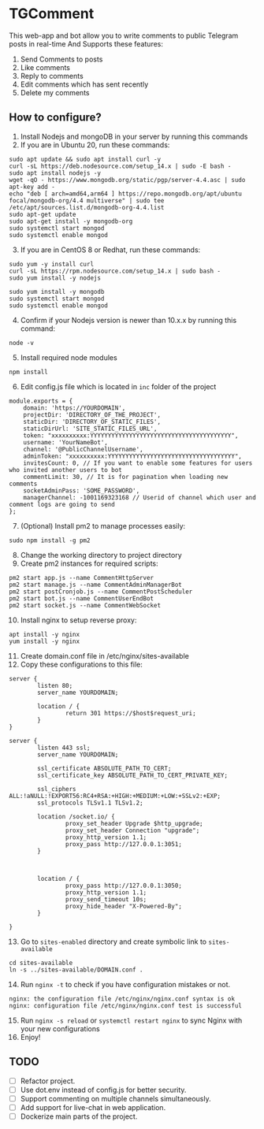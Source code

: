 # TGComment
This web-app and bot allow you to write comments to public Telegram posts in real-time And Supports these features:

1. Send Comments to posts
2. Like comments
3. Reply to comments 
4. Edit comments which has sent recently
5. Delete my comments

## How to configure?
1. Install Nodejs and mongoDB in your server by running this commands
2. If you are in Ubuntu 20, run these commands:
```
sudo apt update && sudo apt install curl -y
curl -sL https://deb.nodesource.com/setup_14.x | sudo -E bash -
sudo apt install nodejs -y
wget -qO - https://www.mongodb.org/static/pgp/server-4.4.asc | sudo apt-key add -
echo "deb [ arch=amd64,arm64 ] https://repo.mongodb.org/apt/ubuntu focal/mongodb-org/4.4 multiverse" | sudo tee /etc/apt/sources.list.d/mongodb-org-4.4.list
sudo apt-get update
sudo apt-get install -y mongodb-org
sudo systemctl start mongod
sudo systemctl enable mongod
```
3. If you are in CentOS 8 or Redhat, run these  commands:
```
sudo yum -y install curl
curl -sL https://rpm.nodesource.com/setup_14.x | sudo bash -
sudo yum install -y nodejs

sudo yum install -y mongodb
sudo systemctl start mongod
sudo systemctl enable mongod

```
4. Confirm if your Nodejs version is newer than 10.x.x by running this command:
```
node -v
```

5. Install required node modules 
```
npm install
```

6. Edit config.js file which is located in `inc` folder of the project
```
module.exports = {
    domain: 'https://YOURDOMAIN',
    projectDir: 'DIRECTORY_OF_THE_PROJECT',
    staticDir: 'DIRECTORY_OF_STATIC_FILES',
    staticDirUrl: 'SITE_STATIC_FILES_URL',
    token: "xxxxxxxxxx:YYYYYYYYYYYYYYYYYYYYYYYYYYYYYYYYYYYYYYYY",
    username: 'YourNameBot',
    channel: '@PublicChannelUsername',
    adminToken: "xxxxxxxxxx:YYYYYYYYYYYYYYYYYYYYYYYYYYYYYYYYYYYY",
    invitesCount: 0, // If you want to enable some features for users who invited another users to bot
    commentLimit: 30, // It is for pagination when loading new comments
    socketAdminPass: 'SOME_PASSWORD',
    managerChannel: -1001169323168 // Userid of channel which user and comment logs are going to send
};
```
7. (Optional) Install pm2 to manage processes easily:

```
sudo npm install -g pm2
```
8. Change the working directory to project directory
9. Create pm2 instances for required scripts:
```
pm2 start app.js --name CommentHttpServer
pm2 start manage.js --name CommentAdminManagerBot
pm2 start postCronjob.js --name CommentPostScheduler
pm2 start bot.js --name CommentUserEndBot
pm2 start socket.js --name CommentWebSocket
```

10. Install nginx to setup reverse proxy:
```
apt install -y nginx
yum install -y nginx
```

11. Create domain.conf file in /etc/nginx/sites-available
12. Copy these configurations to this file:
```
server {
        listen 80;
        server_name YOURDOMAIN;

        location / {
                return 301 https://$host$request_uri;
        }
}

server {
        listen 443 ssl;
        server_name YOURDOMAIN;

        ssl_certificate ABSOLUTE_PATH_TO_CERT;
        ssl_certificate_key ABSOLUTE_PATH_TO_CERT_PRIVATE_KEY;
        
        ssl_ciphers ALL:!aNULL:!EXPORT56:RC4+RSA:+HIGH:+MEDIUM:+LOW:+SSLv2:+EXP;
        ssl_protocols TLSv1.1 TLSv1.2;

        location /socket.io/ {
                proxy_set_header Upgrade $http_upgrade;
                proxy_set_header Connection "upgrade";
                proxy_http_version 1.1;
                proxy_pass http://127.0.0.1:3051;
        }



        location / {
                proxy_pass http://127.0.0.1:3050;
                proxy_http_version 1.1;
                proxy_send_timeout 10s;
                proxy_hide_header "X-Powered-By";
        }

}
```

13. Go to `sites-enabled` directory and create symbolic link to `sites-available`
```
cd sites-available
ln -s ../sites-available/DOMAIN.conf .
```

14. Run `nginx -t` to check if you have configuration mistakes or not.
```
nginx: the configuration file /etc/nginx/nginx.conf syntax is ok
nginx: configuration file /etc/nginx/nginx.conf test is successful
```
15. Run `nginx -s reload` or `systemctl restart nginx` to sync Nginx with your new configurations
16. Enjoy!

## TODO 
- [ ] Refactor project.
- [ ] Use dot.env instead of config.js for better security.
- [ ] Support commenting on multiple channels simultaneously.
- [ ] Add support for live-chat in web application.
- [ ] Dockerize main parts of the project.
